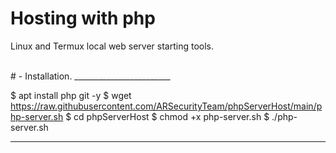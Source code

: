 <h1> Hosting with php </h1>
<p> Linux and Termux local web server starting tools. </p>
<br>
# - Installation.
________________________

$ apt install php git -y
$ wget https://raw.githubusercontent.com/ARSecurityTeam/phpServerHost/main/php-server.sh
$ cd phpServerHost
$ chmod +x php-server.sh
$ ./php-server.sh

________________________

